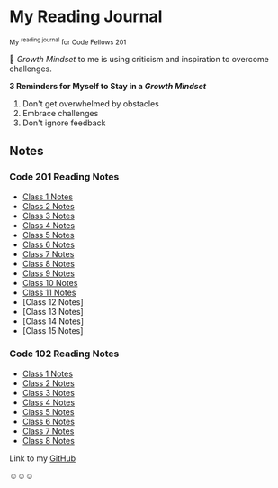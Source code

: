 # My Reading Journal

<sub>My <sup>reading journal</sup> for Code Fellows 201</sub>

🌱 *Growth Mindset* to me is using criticism and inspiration to overcome challenges.

**3 Reminders for Myself to Stay in a *Growth Mindset***

1. Don't get overwhelmed by obstacles
2. Embrace challenges
3. Don't ignore feedback

## Notes

### Code 201 Reading Notes

- [Class 1 Notes](https://hannah-hwang.github.io/reading-notes/class-01)
- [Class 2 Notes](https://hannah-hwang.github.io/reading-notes/class-02)
- [Class 3 Notes](https://hannah-hwang.github.io/reading-notes/class-03)
- [Class 4 Notes](https://hannah-hwang.github.io/reading-notes/class-04)
- [Class 5 Notes](https://hannah-hwang.github.io/reading-notes/class-05)
- [Class 6 Notes](https://hannah-hwang.github.io/reading-notes/class-06)
- [Class 7 Notes](https://hannah-hwang.github.io/reading-notes/class-07)
- [Class 8 Notes](https://hannah-hwang.github.io/reading-notes/class-08)
- [Class 9 Notes](https://hannah-hwang.github.io/reading-notes/class-09)
- [Class 10 Notes](https://hannah-hwang.github.io/reading-notes/class-10)
- [Class 11 Notes](https://hannah-hwang.github.io/reading-notes/class-11)
- [Class 12 Notes]
- [Class 13 Notes]
- [Class 14 Notes]
- [Class 15 Notes]

### Code 102 Reading Notes

- [Class 1 Notes](https://hannah-hwang.github.io/reading-notes/read01)
- [Class 2 Notes](https://hannah-hwang.github.io/reading-notes/read02)
- [Class 3 Notes](https://hannah-hwang.github.io/reading-notes/read03)
- [Class 4 Notes](https://hannah-hwang.github.io/reading-notes/read04)
- [Class 5 Notes](https://hannah-hwang.github.io/reading-notes/read05)
- [Class 6 Notes](https://hannah-hwang.github.io/reading-notes/read06)
- [Class 7 Notes](https://hannah-hwang.github.io/reading-notes/read07)
- [Class 8 Notes](https://hannah-hwang.github.io/reading-notes/read08)

Link to my [GitHub](https://github.com/hannah-hwang)

☺︎☺︎☺︎
